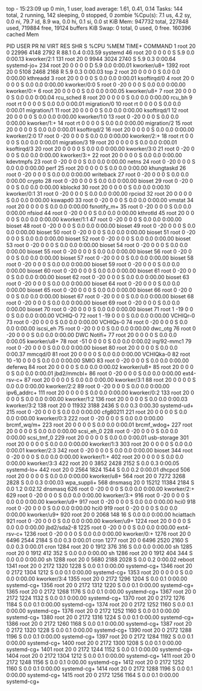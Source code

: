 top - 15:23:09 up 0 min,  1 user,  load average: 1.61, 0.41, 0.14
Tasks: 144 total,   2 running, 142 sleeping,   0 stopped,   0 zombie
%Cpu(s):  7.1 us,  4.2 sy,  0.0 ni, 79.7 id,  8.9 wa,  0.0 hi,  0.1 si,  0.0 st
KiB Mem:    947732 total,   227848 used,   719884 free,    19124 buffers
KiB Swap:        0 total,        0 used,        0 free.   160396 cached Mem

  PID USER      PR  NI    VIRT    RES    SHR S  %CPU %MEM     TIME+ COMMAND
    1 root      20   0   22996   4148   2792 R  88.1  0.4   0:03.59 systemd
   46 root      20   0       0      0      0 S   5.9  0.0   0:00.13 kworker/2:1
  131 root      20   0    9944   3024   2740 S   5.9  0.3   0:00.64 systemd-jo+
  234 root      20   0       0      0      0 D   5.9  0.0   0:00.01 kworker/u8+
 1392 root      20   0    5108   2468   2168 R   5.9  0.3   0:00.03 top
    2 root      20   0       0      0      0 S   0.0  0.0   0:00.00 kthreadd
    3 root      20   0       0      0      0 S   0.0  0.0   0:00.01 ksoftirqd/0
    4 root      20   0       0      0      0 S   0.0  0.0   0:00.00 kworker/0:0
    5 root       0 -20       0      0      0 S   0.0  0.0   0:00.00 kworker/0:+
    6 root      20   0       0      0      0 S   0.0  0.0   0:00.05 kworker/u8+
    7 root      20   0       0      0      0 S   0.0  0.0   0:00.04 rcu_sched
    8 root      20   0       0      0      0 S   0.0  0.0   0:00.00 rcu_bh
    9 root      rt   0       0      0      0 S   0.0  0.0   0:00.01 migration/0
   10 root      rt   0       0      0      0 S   0.0  0.0   0:00.01 migration/1
   11 root      20   0       0      0      0 S   0.0  0.0   0:00.00 ksoftirqd/1
   12 root      20   0       0      0      0 S   0.0  0.0   0:00.00 kworker/1:0
   13 root       0 -20       0      0      0 S   0.0  0.0   0:00.00 kworker/1:+
   14 root      rt   0       0      0      0 S   0.0  0.0   0:00.00 migration/2
   15 root      20   0       0      0      0 S   0.0  0.0   0:00.01 ksoftirqd/2
   16 root      20   0       0      0      0 S   0.0  0.0   0:00.00 kworker/2:0
   17 root       0 -20       0      0      0 S   0.0  0.0   0:00.00 kworker/2:+
   18 root      rt   0       0      0      0 S   0.0  0.0   0:00.01 migration/3
   19 root      20   0       0      0      0 S   0.0  0.0   0:00.01 ksoftirqd/3
   20 root      20   0       0      0      0 S   0.0  0.0   0:00.00 kworker/3:0
   21 root       0 -20       0      0      0 S   0.0  0.0   0:00.00 kworker/3:+
   22 root      20   0       0      0      0 S   0.0  0.0   0:00.00 kdevtmpfs
   23 root       0 -20       0      0      0 S   0.0  0.0   0:00.00 netns
   24 root       0 -20       0      0      0 S   0.0  0.0   0:00.00 perf
   25 root      20   0       0      0      0 S   0.0  0.0   0:00.00 khungtaskd
   26 root       0 -20       0      0      0 S   0.0  0.0   0:00.00 writeback
   27 root       0 -20       0      0      0 S   0.0  0.0   0:00.00 crypto
   28 root       0 -20       0      0      0 S   0.0  0.0   0:00.00 bioset
   29 root       0 -20       0      0      0 S   0.0  0.0   0:00.00 kblockd
   30 root      20   0       0      0      0 S   0.0  0.0   0:00.10 kworker/0:1
   31 root       0 -20       0      0      0 S   0.0  0.0   0:00.00 rpciod
   32 root      20   0       0      0      0 S   0.0  0.0   0:00.00 kswapd0
   33 root       0 -20       0      0      0 S   0.0  0.0   0:00.00 vmstat
   34 root      20   0       0      0      0 S   0.0  0.0   0:00.00 fsnotify_m+
   35 root       0 -20       0      0      0 S   0.0  0.0   0:00.00 nfsiod
   44 root       0 -20       0      0      0 S   0.0  0.0   0:00.00 kthrotld
   45 root      20   0       0      0      0 S   0.0  0.0   0:00.00 kworker/1:1
   47 root       0 -20       0      0      0 S   0.0  0.0   0:00.00 bioset
   48 root       0 -20       0      0      0 S   0.0  0.0   0:00.00 bioset
   49 root       0 -20       0      0      0 S   0.0  0.0   0:00.00 bioset
   50 root       0 -20       0      0      0 S   0.0  0.0   0:00.00 bioset
   51 root       0 -20       0      0      0 S   0.0  0.0   0:00.00 bioset
   52 root       0 -20       0      0      0 S   0.0  0.0   0:00.00 bioset
   53 root       0 -20       0      0      0 S   0.0  0.0   0:00.00 bioset
   54 root       0 -20       0      0      0 S   0.0  0.0   0:00.00 bioset
   55 root       0 -20       0      0      0 S   0.0  0.0   0:00.00 bioset
   56 root       0 -20       0      0      0 S   0.0  0.0   0:00.00 bioset
   57 root       0 -20       0      0      0 S   0.0  0.0   0:00.00 bioset
   58 root       0 -20       0      0      0 S   0.0  0.0   0:00.00 bioset
   59 root       0 -20       0      0      0 S   0.0  0.0   0:00.00 bioset
   60 root       0 -20       0      0      0 S   0.0  0.0   0:00.00 bioset
   61 root       0 -20       0      0      0 S   0.0  0.0   0:00.00 bioset
   62 root       0 -20       0      0      0 S   0.0  0.0   0:00.00 bioset
   63 root       0 -20       0      0      0 S   0.0  0.0   0:00.00 bioset
   64 root       0 -20       0      0      0 S   0.0  0.0   0:00.00 bioset
   65 root       0 -20       0      0      0 S   0.0  0.0   0:00.00 bioset
   66 root       0 -20       0      0      0 S   0.0  0.0   0:00.00 bioset
   67 root       0 -20       0      0      0 S   0.0  0.0   0:00.00 bioset
   68 root       0 -20       0      0      0 S   0.0  0.0   0:00.00 bioset
   69 root       0 -20       0      0      0 S   0.0  0.0   0:00.00 bioset
   70 root       0 -20       0      0      0 S   0.0  0.0   0:00.00 bioset
   71 root       1 -19       0      0      0 S   0.0  0.0   0:00.00 VCHIQ-0
   72 root       1 -19       0      0      0 S   0.0  0.0   0:00.00 VCHIQr-0
   73 root       0 -20       0      0      0 S   0.0  0.0   0:00.00 VCHIQs-0
   74 root       0 -20       0      0      0 S   0.0  0.0   0:00.00 iscsi_eh
   75 root       0 -20       0      0      0 S   0.0  0.0   0:00.00 dwc_otg
   76 root       0 -20       0      0      0 S   0.0  0.0   0:00.00 DWC Notifi+
   77 root      20   0       0      0      0 S   0.0  0.0   0:00.05 kworker/u8+
   78 root     -51   0       0      0      0 S   0.0  0.0   0:00.02 irq/92-mmc1
   79 root       0 -20       0      0      0 S   0.0  0.0   0:00.00 bioset
   80 root      20   0       0      0      0 S   0.0  0.0   0:00.37 mmcqd/0
   81 root      20   0       0      0      0 S   0.0  0.0   0:00.00 VCHIQka-0
   82 root      10 -10       0      0      0 S   0.0  0.0   0:00.00 SMIO
   83 root       0 -20       0      0      0 S   0.0  0.0   0:00.00 deferwq
   84 root      20   0       0      0      0 S   0.0  0.0   0:00.02 kworker/u8+
   85 root      20   0       0      0      0 S   0.0  0.0   0:00.01 jbd2/mmcbl+
   86 root       0 -20       0      0      0 S   0.0  0.0   0:00.00 ext4-rsv-c+
   87 root      20   0       0      0      0 S   0.0  0.0   0:00.00 kworker/3:1
   88 root      20   0       0      0      0 S   0.0  0.0   0:00.00 kworker/2:2
   89 root       0 -20       0      0      0 S   0.0  0.0   0:00.00 ipv6_addrc+
  111 root      20   0       0      0      0 S   0.0  0.0   0:00.00 kworker/0:2
  133 root      20   0       0      0      0 S   0.0  0.0   0:00.00 kworker/1:2
  136 root      20   0       0      0      0 S   0.0  0.0   0:00.03 kworker/3:2
  138 root      20   0   11932   3188   2436 S   0.0  0.3   0:00.30 systemd-ud+
  215 root       0 -20       0      0      0 S   0.0  0.0   0:00.00 cfg80211
  221 root      20   0       0      0      0 S   0.0  0.0   0:00.00 kworker/0:3
  222 root       0 -20       0      0      0 S   0.0  0.0   0:00.00 brcmf_wq/m+
  223 root      20   0       0      0      0 S   0.0  0.0   0:00.01 brcmf_wdog+
  227 root      20   0       0      0      0 S   0.0  0.0   0:00.00 scsi_eh_0
  228 root       0 -20       0      0      0 S   0.0  0.0   0:00.00 scsi_tmf_0
  229 root      20   0       0      0      0 S   0.0  0.0   0:00.01 usb-storage
  301 root      20   0       0      0      0 S   0.0  0.0   0:00.00 kworker/1:3
  303 root      20   0       0      0      0 S   0.0  0.0   0:00.01 kworker/2:3
  342 root       0 -20       0      0      0 S   0.0  0.0   0:00.00 bioset
  344 root       0 -20       0      0      0 S   0.0  0.0   0:00.00 kworker/1:+
  402 root      20   0       0      0      0 S   0.0  0.0   0:00.00 kworker/3:3
  422 root      20   0    3852   2428   2152 S   0.0  0.3   0:00.05 systemd-lo+
  442 root      20   0    2564   1824   1544 S   0.0  0.2   0:00.01 dhcpcd
  506 root      20   0       0      0      0 S   0.0  0.0   0:00.00 kworker/u8+
  564 root      20   0    7272   3268   2828 S   0.0  0.3   0:00.03 wpa_suppli+
  568 dnsmasq   20   0   15212  11384   2184 S   0.0  1.2   0:02.12 dnsmasq
  626 root       0 -20       0      0      0 S   0.0  0.0   0:00.00 kworker/2:+
  629 root       0 -20       0      0      0 S   0.0  0.0   0:00.00 kworker/3:+
  916 root       0 -20       0      0      0 S   0.0  0.0   0:00.00 kworker/u9+
  917 root       0 -20       0      0      0 S   0.0  0.0   0:00.00 hci0
  918 root       0 -20       0      0      0 S   0.0  0.0   0:00.00 hci0
  919 root       0 -20       0      0      0 S   0.0  0.0   0:00.00 kworker/u9+
  920 root      20   0    2068    148     16 S   0.0  0.0   0:00.00 hciattach
  921 root       0 -20       0      0      0 S   0.0  0.0   0:00.00 kworker/u9+
 1224 root      20   0       0      0      0 S   0.0  0.0   0:00.00 jbd2/sda2-8
 1225 root       0 -20       0      0      0 S   0.0  0.0   0:00.00 ext4-rsv-c+
 1236 root       0 -20       0      0      0 S   0.0  0.0   0:00.00 kworker/0:+
 1276 root      20   0    6496   2544   2184 S   0.0  0.3   0:00.01 cron
 1277 root      20   0    6496   2520   2160 S   0.0  0.3   0:00.01 cron
 1284 root      20   0    1912    376    316 S   0.0  0.0   0:00.00 sh
 1285 root      20   0    1912    412    352 S   0.0  0.0   0:00.00 sh
 1286 root      20   0    1912    404    344 S   0.0  0.0   0:00.00 sh
 1288 root      20   0    5680   2188   2028 S   0.0  0.2   0:00.02 reboot
 1341 root      20   0    2172   1320   1228 S   0.0  0.1   0:00.00 systemd-cg+
 1346 root      20   0    2172   1304   1212 S   0.0  0.1   0:00.00 systemd-cg+
 1353 root      20   0       0      0      0 S   0.0  0.0   0:00.00 kworker/3:4
 1355 root      20   0    2172   1296   1204 S   0.0  0.1   0:00.00 systemd-cg+
 1356 root      20   0    2172   1312   1220 S   0.0  0.1   0:00.00 systemd-cg+
 1365 root      20   0    2172   1268   1176 S   0.0  0.1   0:00.00 systemd-cg+
 1367 root      20   0    2172   1224   1132 S   0.0  0.1   0:00.00 systemd-cg+
 1370 root      20   0    2172   1276   1184 S   0.0  0.1   0:00.00 systemd-cg+
 1374 root      20   0    2172   1252   1160 S   0.0  0.1   0:00.00 systemd-cg+
 1376 root      20   0    2172   1252   1160 S   0.0  0.1   0:00.00 systemd-cg+
 1380 root      20   0    2172   1316   1224 S   0.0  0.1   0:00.00 systemd-cg+
 1386 root      20   0    2172   1260   1168 S   0.0  0.1   0:00.00 systemd-cg+
 1387 root      20   0    2172   1320   1228 S   0.0  0.1   0:00.00 systemd-cg+
 1390 root      20   0    2172   1288   1196 S   0.0  0.1   0:00.00 systemd-cg+
 1397 root      20   0    2172   1284   1192 S   0.0  0.1   0:00.00 systemd-cg+
 1400 root      20   0    2172   1300   1208 S   0.0  0.1   0:00.00 systemd-cg+
 1401 root      20   0    2172   1244   1152 S   0.0  0.1   0:00.00 systemd-cg+
 1404 root      20   0    2172   1304   1212 S   0.0  0.1   0:00.00 systemd-cg+
 1411 root      20   0    2172   1248   1156 S   0.0  0.1   0:00.00 systemd-cg+
 1412 root      20   0    2172   1252   1160 S   0.0  0.1   0:00.00 systemd-cg+
 1414 root      20   0    2172   1288   1196 S   0.0  0.1   0:00.00 systemd-cg+
 1415 root      20   0    2172   1256   1164 S   0.0  0.1   0:00.00 systemd-cg+
